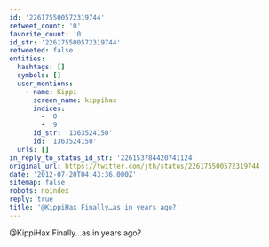 ```yaml
---
id: '226175500572319744'
retweet_count: '0'
favorite_count: '0'
id_str: '226175500572319744'
retweeted: false
entities:
  hashtags: []
  symbols: []
  user_mentions:
    - name: Kippi
      screen_name: kippihax
      indices:
        - '0'
        - '9'
      id_str: '1363524150'
      id: '1363524150'
  urls: []
in_reply_to_status_id_str: '226153784420741124'
original_url: https://twitter.com/jth/status/226175500572319744
date: '2012-07-20T04:43:36.000Z'
sitemap: false
robots: noindex
reply: true
title: '@KippiHax Finally…as in years ago?'
---
```


@KippiHax Finally…as in years ago?